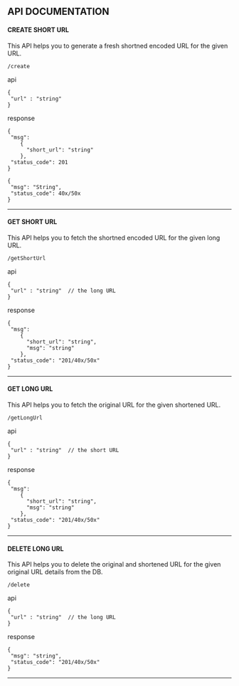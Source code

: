 ## API DOCUMENTATION

#### CREATE SHORT URL

This API helps you to generate a fresh shortned encoded URL for the given URL.

```
/create
```

api
```
{
 "url" : "string"
}
```

response
```
{
 "msg":
    {
      "short_url": "string"
    },
 "status_code": 201
}
```

```
{
 "msg": "String",
 "status_code": 40x/50x
}
```

--------------------------------------------------------------------------------

#### GET SHORT URL

This API helps you to fetch the shortned encoded URL for the given long URL.

```
/getShortUrl
```

api
```
{
 "url" : "string"  // the long URL
}
```

response
```
{
 "msg":
    {
      "short_url": "string",
      "msg": "string"
    },
 "status_code": "201/40x/50x"
}
```

--------------------------------------------------------------------------------

#### GET LONG URL

This API helps you to fetch the original URL for the given shortened URL.

```
/getLongUrl
```

api
```
{
 "url" : "string"  // the short URL
}
```

response

```
{
 "msg":
    {
      "short_url": "string",
      "msg": "string"
    },
 "status_code": "201/40x/50x"
}
```
--------------------------------------------------------------------------------

#### DELETE LONG URL

This API helps you to delete the original and shortened URL for the given original URL details from the DB.

```
/delete
```

api
```
{
 "url" : "string"  // the long URL
}
```

response

```
{
 "msg": "string",
 "status_code": "201/40x/50x"
}
```

--------------------------------------------------------------------------------